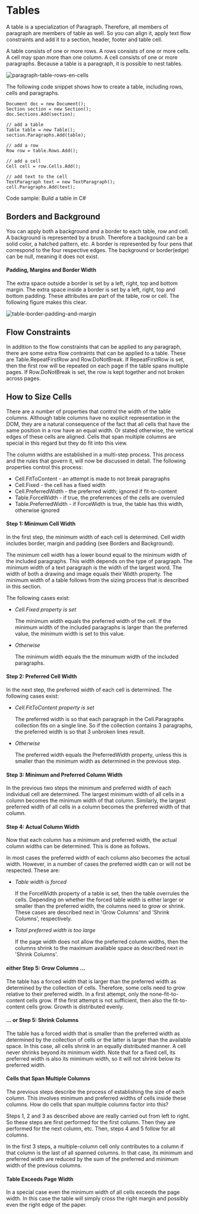 # Tables

A table is a specialization of Paragraph. Therefore, all members of paragraph are members of table as well. So you can align it, apply text flow constraints and add it to a section, header, footer and table cell.


A table consists of one or more rows. A rows consists of one or more cells. A cell may span more than one column. A cell consists of one or more paragraphs. Because a table is a paragraph, it is possible to nest tables.

![paragraph-table-rows-en-cells](/guide/tallpdf/media/paragraph-table-rows-en-cells.png)

The following code snippet shows how to create a table, including rows, cells and paragraphs.

```
Document doc = new Document();
Section section = new Section();
doc.Sections.Add(section);

// add a table
Table table = new Table();
section.Paragraphs.Add(table);

// add a row
Row row = table.Rows.Add();

// add a cell
Cell cell = row.Cells.Add();

// add text to the cell
TextParagraph text = new TextParagraph();
cell.Paragraphs.Add(text);
```

Code sample: Build a table in C#

## Borders and Background

You can apply both a background and a border to each table, row and cell. A background is represented by a brush. Therefore a backgound can be a solid color, a hatched pattern, etc. A border is represented by four pens that correspond to the four respective edges. The background or border(edge) can be null, meaning it does not exist.

#### Padding, Margins and Border Width

The extra space outside a border is set by a left, right, top and bottom margin. The extra space inside a border is set by a left, right, top and bottom padding. These attributes are part of the table, row or cell. The following figure makes this clear.

![table-border-padding-and-margin](/guide/tallpdf/media/table-border-padding-and-margin.png)

## Flow Constraints

In addition to the flow constraints that can be applied to any paragraph, there are some extra flow contraints that can be applied to a table. These are Table.RepeatFirstRow and Row.DoNotBreak. If RepeatFirstRow is set, then the first row will be repeated on each page if the table spans multiple pages. If Row.DoNotBreak is set, the row is kept together and not broken across pages.

## How to Size Cells

There are a number of properties that control the width of the table columns. Although table columns have no explicit representation in the DOM, they are a natural consequence of the fact that all cells that have the same position in a row have an equal width. Or stated otherwise, the vertical edges of these cells are aligned. Cells that span multiple columns are special in this regard but they do fit into this view.

The column widths are established in a multi-step process. This process and the rules that govern it, will now be discussed in detail. The following properties control this process:
&nbsp;<ul><li>
Cell.FitToContent - an attempt is made to not break paragraphs</li><li>
Cell.Fixed - the cell has a fixed width</li><li>
Cell.PreferredWidth - the preferred width; ignored if fit-to-content</li><li>
Table.ForceWidth - if true, the preferrences of the cells are overruled</li><li>
Table.PreferredWidth - if ForceWidth is true, the table has this width, otherwise ignored</li></ul>

#### Step 1: Minimum Cell Width

In the first step, the minimum width of each cell is determined. Cell width includes border, margin and padding (see Borders and Background).

The minimum cell width has a lower bound equal to the minimum width of the included paragraphs. This width depends on the type of paragraph. The minimum width of a text paragraph is the width of the largest word. The width of both a drawing and image equals their Width property. The minimum width of a table follows from the sizing process that is described in this section.

The following cases exist:

- _Cell.Fixed property is set_

  The minimum width equals the preferred width of the cell. If the minimum width of the included paragraphs is larger than the preferred value, the minimum width is set to this value.

- _Otherwise_

  The minimum width equals the the minumum width of the included paragraphs.</li></ul>

#### Step 2: Preferred Cell Width

In the next step, the preferred width of each cell is determined. The following cases exist:

- _Cell.FitToContent property is set_

  The preferred width is so that each paragraph in the Cell.Paragraphs collection fits on a single line. So if the collection contains 3 paragraphs, the preferred width is so that 3 unbroken lines result.
  
- _Otherwise_

  The preferred width equals the PreferredWidth property, unless this is smaller than the minimum width as determined in the previous step.</li></ul>

#### Step 3: Minimum and Preferred Column Width

In the previous two steps the minimum and preferred width of each individual cell are determined. The largest minimum width of all cells in a column becomes the minimum width of that column. Similarly, the largest preferred width of all cells in a column becomes the preferred width of that column.

#### Step 4: Actual Column Width

Now that each column has a minimum and preferred width, the actual column widths can be determined. This is done as follows.

In most cases the preferred width of each column also becomes the actual width. However, in a number of cases the preferred width can or will not be respected. These are:

- _Table width is forced_

  If the ForceWidth property of a table is set, then the table overrules the cells. Depending on whether the forced table width is either larger or smaller than the preferred width, the columns need to grow or shrink. These cases are described next in 'Grow Columns' and 'Shrink Columns', respectively.

- _Total preferred width is too large_

  If the page width does not allow the preferred column widths, then the columns shrink to the maximum available space as described next in 'Shrink Columns'.

#### either Step 5: Grow Columns ...

The table has a forced width that is larger than the preferred width as determined by the collection of cells. Therefore, some cells need to grow relative to their preferred width. In a first attempt, only the none-fit-to-content cells grow. If the first attempt is not sufficient, then also the fit-to-content cells grow. Growth is distributed evenly.

#### ... or Step 5: Shrink Columns

The table has a forced width that is smaller than the preferred width as determined by the collection of cells or the latter is larger than the available space. In this case, all cells shrink in an equally distributed manner. A cell never shrinks beyond its minimum width. Note that for a fixed cell, its preferred width is also its mimimum width, so it will not shrink below its preferred width.

#### Cells that Span Multiple Columns

The previous steps describe the process of establishing the size of each column. This involves minimum and preferred widths of cells inside these columns. How do cells that span multiple columns factor into this?

Steps 1, 2 and 3 as described above are really carried out from left to right. So these steps are first performed for the first column. Then they are performed for the next column, etc. Then, steps 4 and 5 follow for all columns.

In the first 3 steps, a multiple-column cell only contributes to a column if that column is the last of all spanned columns. In that case, its minimum and preferred width are reduced by the sum of the preferred and minimum width of the previous columns.

#### Table Exceeds Page Width

In a special case even the minimum width of all cells exceeds the page width. In this case the table will simply cross the right margin and possibly even the right edge of the paper.


